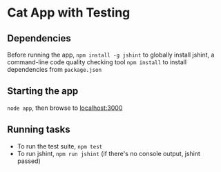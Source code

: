 # Cat App with Testing

## Dependencies
Before running the app,
`npm install -g jshint` to globally install jshint, a command-line code quality checking tool
`npm install` to install dependencies from `package.json`

## Starting the app
`node app`, then browse to [localhost:3000](localhost:3000)

## Running tasks
- To run the test suite, `npm test`
- To run jshint, `npm run jshint` (if there's no console output, jshint passed)

